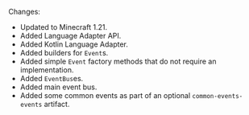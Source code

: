 Changes:

* Updated to Minecraft 1.21.
* Added Language Adapter API.
* Added Kotlin Language Adapter.
* Added builders for `Event`s.
* Added simple `Event` factory methods that do not require an implementation.
* Added `EventBus`es.
* Added main event bus.
* Added some common events as part of an optional `common-events-events` artifact.
